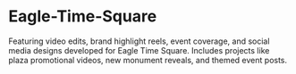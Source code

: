 # Eagle-Time-Square
Featuring video edits, brand highlight reels, event coverage, and social media designs developed for Eagle Time Square. Includes projects like plaza promotional videos, new monument reveals, and themed event posts.
